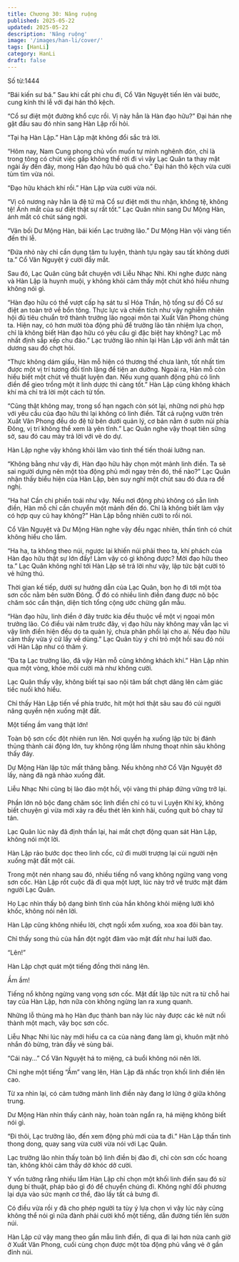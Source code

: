 ```yaml
---
title: Chương 30: Nâng ruộng
published: 2025-05-22
updated: 2025-05-22
description: 'Nâng ruộng'
image: '/images/han-li/cover/'
tags: [HanLi]
category: HanLi
draft: false
---
```


Số từ:1444  








“Bái kiến sư bá.” Sau khi cất phi chu đi, Cổ Vân Nguyệt tiến lên vài bước, cung kính thi lễ với đại hán thô kệch.

“Cổ sư điệt một đường khổ cực rồi. Vị này hẳn là Hàn đạo hữu?” Đại hán nhẹ gật đầu sau đó nhìn sang Hàn Lập rồi hỏi.

“Tại hạ Hàn Lập.” Hàn Lập mặt không đổi sắc trả lời.

“Hôm nay, Nam Cung phong chủ vốn muốn tự mình nghênh đón, chỉ là trong tông có chút việc gấp không thể rời đi vì vậy Lạc Quân ta thay mặt ngài ấy đến đây, mong Hàn đạo hữu bỏ quá cho.” Đại hán thô kệch vừa cười tủm tỉm vừa nói.

“Đạo hữu khách khí rồi.” Hàn Lập vừa cười vừa nói.

“Vị cô nương này hẳn là đệ tử mà Cổ sư điệt mới thu nhận, không tệ, không tệ! Ánh mắt của sư điệt thật sự rất tốt.” Lạc Quân nhìn sang Dư Mộng Hàn, ánh mắt có chút sáng ngời.

“Vãn bối Dư Mộng Hàn, bái kiến Lạc trưởng lão.” Dư Mộng Hàn vội vàng tiến đến thi lễ.

“Đứa nhỏ này chỉ cần dụng tâm tu luyện, thành tựu ngày sau tất không dưới ta.” Cổ Vân Nguyệt ý cười đầy mắt.

Sau đó, Lạc Quân cũng bắt chuyện với Liễu Nhạc Nhi. Khi nghe được nàng và Hàn Lập là huynh muội, y không khỏi cảm thấy một chút khó hiểu nhưng không nói gì.

“Hàn đạo hữu có thể vượt cấp hạ sát tu sĩ Hóa Thần, hộ tống sư đồ Cổ sư điệt an toàn trở về bổn tông. Thực lực và chiến tích như vậy nghiễm nhiên hội đủ tiêu chuẩn trở thành trưởng lão ngoại môn tại Xuất Vân Phong chúng ta. Hiện nay, có hơn mười tòa động phủ để trưởng lão tân nhiệm lựa chọn, chỉ là không biết Hàn đạo hữu có yêu cầu gì đặc biệt hay không? Lạc mỗ nhất định sắp xếp chu đáo.” Lạc trưởng lão nhìn lại Hàn Lập với ánh mắt tán dương sau đó chợt hỏi.

“Thực không dám giấu, Hàn mỗ hiện có thương thế chưa lành, tốt nhất tìm được một vị trí tương đối tĩnh lặng để tiện an dưỡng. Ngoài ra, Hàn mỗ còn hiểu biết một chút về thuật luyện đan. Nếu xung quanh động phủ có linh điền để gieo trồng một ít linh dược thì càng tốt.” Hàn Lập cũng không khách khí mà chỉ trả lời một cách từ tốn.

“Cũng thật không may, trong số hạn ngạch còn sót lại, những nơi phù hợp với yêu cầu của đạo hữu thì lại không có linh điền. Tất cả ruộng vườn trên Xuất Vân Phong đều do đệ tử bên dưới quản lý, cơ bản nằm ở sườn núi phía Đông, vị trí không thể xem là yên tĩnh.” Lạc Quân nghe vậy thoạt tiên sững sờ, sau đó cau mày trả lời với vẻ do dự.

Hàn Lập nghe vậy không khỏi lâm vào tình thế tiến thoái lưỡng nan.

“Không bằng như vậy đi, Hàn đạo hữu hãy chọn một mảnh linh điền. Ta sẽ sai người dựng nên một tòa động phủ mới ngay trên đó, thế nào?” Lạc Quân nhận thấy biểu hiện của Hàn Lập, bèn suy nghĩ một chút sau đó đưa ra đề nghị.

“Ha ha! Cần chi phiền toái như vậy. Nếu nơi động phủ không có sẵn linh điền, Hàn mỗ chỉ cần chuyển một mảnh đến đó. Chỉ là không biết làm vậy có hợp quy cũ hay không?” Hàn Lập bỗng nhiên cười to rồi nói.

Cổ Vân Nguyệt và Dư Mộng Hàn nghe vậy đều ngạc nhiên, thần tình có chút không hiểu cho lắm.

“Ha ha, ta không theo núi, ngược lại khiến núi phải theo ta, khí phách của Hàn đạo hữu thật sự lớn đấy! Làm vậy có gì không được? Mời đạo hữu theo ta.” Lạc Quân không nghĩ tới Hàn Lập sẽ trả lời như vậy, lập tức bật cười tỏ vẻ hứng thú.

Thời gian kế tiếp, dưới sự hướng dẫn của Lạc Quân, bọn họ đi tới một tòa sơn cốc nằm bên sườn Đông. Ở đó có nhiều linh điền đang được nô bộc chăm sóc cẩn thận, diện tích tổng cộng ước chừng gần mẫu.

“Hàn đạo hữu, linh điền ở đây trước kia đều thuộc về một vị ngoại môn trưởng lão. Có điều vài năm trước đây, vị đạo hữu này không may vẫn lạc vì vậy linh điền hiện đều do ta quản lý, chưa phân phối lại cho ai. Nếu đạo hữu cảm thấy vừa ý cứ lấy về dùng.” Lạc Quân tùy ý chỉ trỏ một hồi sau đó nói với Hàn Lập như có thâm ý.

“Đa tạ Lạc trưởng lão, đã vậy Hàn mỗ cũng không khách khí.” Hàn Lập nhìn qua một vòng, khóe môi cười mà như không cười.

Lạc Quân thấy vậy, không biết tại sao nội tâm bất chợt dâng lên cảm giác tiếc nuối khó hiểu.

Chỉ thấy Hàn Lập tiến về phía trước, hít một hơi thật sâu sau đó cúi người nâng quyền nện xuống mặt đất.

Một tiếng ầm vang thật lớn!

Toàn bộ sơn cốc đột nhiên run lên. Nơi quyền hạ xuống lập tức bị đánh thủng thành cái động lớn, tuy không rộng lắm nhưng thoạt nhìn sâu không thấy đáy.

Dự Mộng Hàn lập tức mất thăng bằng. Nếu không nhờ Cổ Vận Nguyệt đỡ lấy, nàng đã ngã nhào xuống đất.

Liễu Nhạc Nhi cũng bị lảo đảo một hồi, vội vàng thi pháp đứng vững trở lại.

Phần lớn nô bộc đang chăm sóc linh điền chỉ có tu vi Luyện Khí kỳ, không biết chuyện gì vừa mới xảy ra đều thét lên kinh hãi, cuống quít bỏ chạy tứ tán.

Lạc Quân lúc này đã định thần lại, hai mắt chợt động quan sát Hàn Lập, không nói một lời.

Hàn Lập rảo bước dọc theo linh cốc, cứ đi mười trượng lại cúi người nện xuống mặt đất một cái.

Trong một nén nhang sau đó, nhiều tiếng nổ vang không ngừng vang vọng sơn cốc. Hàn Lập rốt cuộc đã đi qua một lượt, lúc này trở về trước mặt đám người Lạc Quân.

Họ Lạc nhìn thấy bộ dạng bình tĩnh của hắn không khỏi miệng lưỡi khô khốc, không nói nên lời.

Hàn Lập cũng không nhiều lời, chợt ngồi xổm xuống, xoa xoa đôi bàn tay.

Chỉ thấy song thủ của hắn đột ngột đâm vào mặt đất như hai lưỡi đao.

“Lên!”

Hàn Lập chợt quát một tiếng đồng thời nâng lên.

Ầm ầm!

Tiếng nổ không ngừng vang vọng sơn cốc. Mặt đất lập tức nứt ra từ chỗ hai tay của Hàn Lập, hơn nữa còn không ngừng lan ra xung quanh.

Những lỗ thủng mà họ Hàn đục thành ban nãy lúc này được các kẽ nứt nối thành một mạch, vây bọc sơn cốc.

Liễu Nhạc Nhi lúc này mới hiểu ca ca của nàng đang làm gì, khuôn mặt nhỏ nhắn đỏ bừng, tràn đầy vẻ sùng bái.

“Cái này…” Cổ Vân Nguyệt há to miệng, cả buổi không nói nên lời.

Chỉ nghe một tiếng “Ầm” vang lên, Hàn Lập đã nhấc trọn khối linh điền lên cao.

Từ xa nhìn lại, có cảm tưởng mảnh linh điền này đang lơ lửng ở giữa không trung.

Dư Mộng Hàn nhìn thấy cảnh này, hoàn toàn ngẩn ra, há miệng không biết nói gì.

“Đi thôi, Lạc trưởng lão, đến xem động phủ mới của ta đi.” Hàn Lập thần tình thong dong, quay sang vừa cười vừa nói với Lạc Quân.

Lạc trưởng lão nhìn thấy toàn bộ linh điền bị đào đi, chỉ còn sơn cốc hoang tàn, không khỏi cảm thấy dở khóc dở cười.

Y vốn tưởng rằng nhiều lắm Hàn Lập chỉ chọn một khối linh điền sau đó sử dụng bí thuật, pháp bảo gì đó để chuyển chúng đi. Không nghĩ đối phương lại dựa vào sức mạnh cơ thể, đào lấy tất cả bưng đi.

Có điều vừa rồi y đã cho phép người ta tùy ý lựa chọn vì vậy lúc này cũng không thể nói gì nữa đành phải cười khổ một tiếng, dẫn đường tiến lên sườn núi.

Hàn Lập cứ vậy mang theo gần mẫu linh điền, đi qua đi lại hơn nửa canh giờ ở Xuất Vân Phong, cuối cùng chọn được một tòa động phủ vắng vẻ ở gần đỉnh núi.
